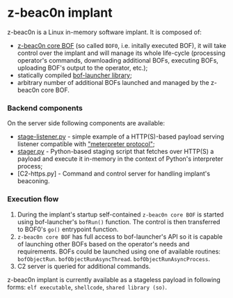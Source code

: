 # z-beac0n implant

z-beac0n is a Linux in-memory software implant. It is composed of:

- [z-beac0n core BOF](../../bofs/src/z-beac0n-core.zig) (so called `BOF0`, i.e. initally executed BOF), it will take control over the implant and will manage its whole life-cycle (processing operator's commands, downloading additional BOFs, executing BOFs, uploading BOF's output to the operator, etc.);
- statically compiled [bof-launcher library](../../bof-launcher/src/bof_launcher_api.h);
- arbitrary number of additional BOFs launched and managed by the z-beac0n core BOF.

### Backend components

On the server side following components are available:

- [stage-listener.py](stage-listener.py) - simple example of a HTTP(S)-based payload serving listener compatible with ["meterpreter protocol"](https://github.com/rsmudge/metasploit-loader); 
- [stager.py](stager.py) - Python-based staging script that fetches over HTTP(S) a payload and execute it in-memory in the context of Python's interpreter process;
- [C2-https.py] - Command and control server for handling implant's beaconing.

### Execution flow

1. During the implant's startup self-contained `z-beac0n core BOF` is started using bof-launcher's `bofRun()` function. The control is then transferred to BOF0's `go()` entrypoint function.
2. `z-beac0n core BOF` has full access to bof-launcher's API so it is capable of launching other BOFs based on the operator's needs and requirements. BOFs could be launched using one of available routines: `bofObjectRun`. `bofObjectRunAsyncThread`. `bofObjectRunAsyncProcess`.
3. C2 server is queried for additional commands.

z-beac0n implant is currently available as a stageless payload in following forms: `elf executable`, `shellcode`, `shared library (so)`.



